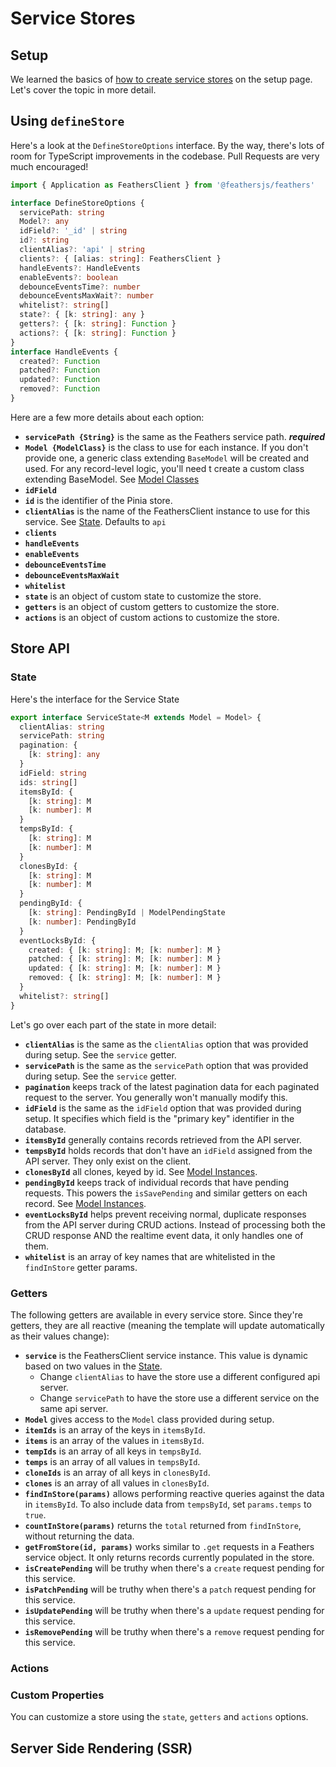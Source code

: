 # Service Stores

## Setup

We learned the basics of [how to create service stores](./setup#service-stores) on the setup page.  Let's cover the topic in more detail.

## Using `defineStore`

Here's a look at the `DefineStoreOptions` interface. By the way, there's lots of room for TypeScript improvements in the codebase.  Pull Requests are very much encouraged!

```ts
import { Application as FeathersClient } from '@feathersjs/feathers'

interface DefineStoreOptions {
  servicePath: string
  Model?: any
  idField?: '_id' | string
  id?: string
  clientAlias?: 'api' | string
  clients?: { [alias: string]: FeathersClient }
  handleEvents?: HandleEvents
  enableEvents?: boolean
  debounceEventsTime?: number
  debounceEventsMaxWait?: number
  whitelist?: string[]
  state?: { [k: string]: any }
  getters?: { [k: string]: Function }
  actions?: { [k: string]: Function }
}
interface HandleEvents {
  created?: Function
  patched?: Function
  updated?: Function
  removed?: Function
}
```

Here are a few more details about each option:

- **`servicePath {String}`** is the same as the Feathers service path. ***required***
- **`Model {ModelClass}`** is the class to use for each instance. If you don't provide one, a generic class extending `BaseModel` will be created and used.  For any record-level logic, you'll need t create a custom class extending BaseModel. See [Model Classes](./model-classes)
- **`idField`**
- **`id`** is the identifier of the Pinia store.
- **`clientAlias`** is the name of the FeathersClient instance to use for this service. See [State](#state). Defaults to `api`
- **`clients`**
- **`handleEvents`**
- **`enableEvents`**
- **`debounceEventsTime`**
- **`debounceEventsMaxWait`**
- **`whitelist`**
- **`state`** is an object of custom state to customize the store.
- **`getters`** is an object of custom getters to customize the store.
- **`actions`** is an object of custom actions to customize the store.

## Store API

### State

Here's the interface for the Service State

```ts
export interface ServiceState<M extends Model = Model> {
  clientAlias: string
  servicePath: string
  pagination: {
    [k: string]: any
  }
  idField: string
  ids: string[]
  itemsById: {
    [k: string]: M
    [k: number]: M
  }
  tempsById: {
    [k: string]: M
    [k: number]: M
  }
  clonesById: {
    [k: string]: M
    [k: number]: M
  }
  pendingById: {
    [k: string]: PendingById | ModelPendingState
    [k: number]: PendingById
  }
  eventLocksById: {
    created: { [k: string]: M; [k: number]: M }
    patched: { [k: string]: M; [k: number]: M }
    updated: { [k: string]: M; [k: number]: M }
    removed: { [k: string]: M; [k: number]: M }
  }
  whitelist?: string[]
}
```

Let's go over each part of the state in more detail:

- **`clientAlias`** is the same as the `clientAlias` option that was provided during setup. See the `service` getter.
- **`servicePath`** is the same as the `servicePath` option that was provided during setup. See the `service` getter.
- **`pagination`** keeps track of the latest pagination data for each paginated request to the server. You generally won't manually modify this.
- **`idField`** is the same as the `idField` option that was provided during setup.  It specifies which field is the "primary key" identifier in the database.
- **`itemsById`** generally contains records retrieved from the API server.
- **`tempsById`** holds records that don't have an `idField` assigned from the API server.  They only exist on the client.
- **`clonesById`** all clones, keyed by id. See [Model Instances](./model-instances).
- **`pendingById`** keeps track of individual records that have pending requests. This powers the `isSavePending` and similar getters on each record. See [Model Instances](./model-instances).
- **`eventLocksById`** helps prevent receiving normal, duplicate responses from the API server during CRUD actions. Instead of processing both the CRUD response AND the realtime event data, it only handles one of them.
- **`whitelist`** is an array of key names that are whitelisted in the `findInStore` getter params.

### Getters

The following getters are available in every service store.  Since they're getters, they are all reactive (meaning the template will update automatically as their values change):

- **`service`** is the FeathersClient service instance. This value is dynamic based on two values in the [State](#state).
  - Change `clientAlias` to have the store use a different configured api server.
  - Change `servicePath` to have the store use a different service on the same api server.
- **`Model`** gives access to the `Model` class provided during setup.
- **`itemIds`** is an array of the keys in `itemsById`.
- **`items`** is an array of the values in `itemsById`.
- **`tempIds`** is an array of all keys in `tempsById`.
- **`temps`** is an array of all values in `tempsById`.
- **`cloneIds`** is an array of all keys in `clonesById`.
- **`clones`** is an array of all values in `clonesById`.
- **`findInStore(params)`** allows performing reactive queries against the data in `itemsById`. To also include data from `tempsById`, set `params.temps` to `true`.
- **`countInStore(params)`** returns the `total` returned from `findInStore`, without returning the data.
- **`getFromStore(id, params)`** works similar to `.get` requests in a Feathers service object.  It only returns records currently populated in the store.
- **`isCreatePending`** will be truthy when there's a `create` request pending for this service.
- **`isPatchPending`** will be truthy when there's a `patch` request pending for this service.
- **`isUpdatePending`** will be truthy when there's a `update` request pending for this service.
- **`isRemovePending`** will be truthy when there's a `remove` request pending for this service.

### Actions

### Custom Properties

You can customize a store using the `state`, `getters` and `actions` options.

## Server Side Rendering (SSR)